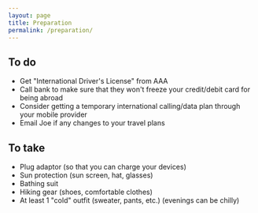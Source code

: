 ```yaml
---
layout: page
title: Preparation
permalink: /preparation/
---
```



## To do

- Get "International Driver's License" from AAA
- Call bank to make sure that they won't freeze your credit/debit card for being abroad
- Consider getting a temporary international calling/data plan through your mobile provider
- Email Joe if any changes to your travel plans

## To take

- Plug adaptor (so that you can charge your devices)
- Sun protection (sun screen, hat, glasses)
- Bathing suit
- Hiking gear (shoes, comfortable clothes)
- At least 1 "cold" outfit (sweater, pants, etc.) (evenings can be chilly)